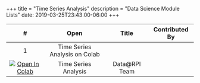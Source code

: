 +++
title = "Time Series Analysis"
description = "Data Science Module Lists"
date: 2019-03-25T23:43:00-06:00
+++

| # | Open | Title | Contributed By |
| :-----: | :-----: | :-------------------------------------------------: | ------------------------------------------------- |
| 1 | Time Series Analysis on Colab
[![Open In Colab](https://colab.research.google.com/assets/colab-badge.svg)](https://colab.research.google.com/drive/1CxcMY06maKEcCwUtWwVUCFhP3FTtykCf) | Time Series Analysis | Data@RPI Team |